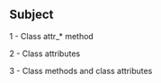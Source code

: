 ## Subject ##

1 - Class attr_* method

2 - Class attributes

3 - Class methods and class attributes 